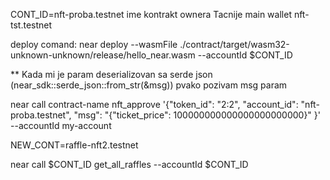 CONT_ID=nft-proba.testnet ime kontrakt ownera Tacnije main wallet
nft-tst.testnet 


deploy comand: near deploy --wasmFile ./contract/target/wasm32-unknown-unknown/release/hello_near.wasm --accountId $CONT_ID


** Kada mi je param deserializovan sa serde json (near_sdk::serde_json::from_str(&msg)) pvako pozivam msg param

near call contract-name nft_approve '{"token_id": "2:2", "account_id": "nft-proba.testnet", "msg": "{\"ticket_price\": 100000000000000000000000}" }' --accountId my-account

NEW_CONT=raffle-nft2.testnet

near call $CONT_ID get_all_raffles --accountId $CONT_ID


